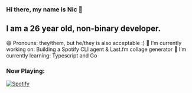 ### Hi there, my name is Nic 👋

## I am a 26 year old, non-binary developer.

😄 Pronouns: they/them, but he/they is also acceptable :)
🔭 I’m currently working on: Building a Spotify CLI agent & Last.fm collage generator
🌱 I’m currently learning: Typescript and Go

### Now Playing:
[![Spotify](https://novatorem-ochre.vercel.app/api/spotify)](https://open.spotify.com/user/amodernmystery)

<!--
**nicfitzgerald/nicfitzgerald** is a ✨ _special_ ✨ repository because its `README.md` (this file) appears on your GitHub profile.

Here are some ideas to get you started:

- 🔭 I’m currently working on ...
- 🌱 I’m currently learning ...
- 👯 I’m looking to collaborate on ...
- 🤔 I’m looking for help with ...
- 💬 Ask me about ...
- 📫 How to reach me: ...
- 😄 Pronouns: ...
- ⚡ Fun fact: ...
-->
